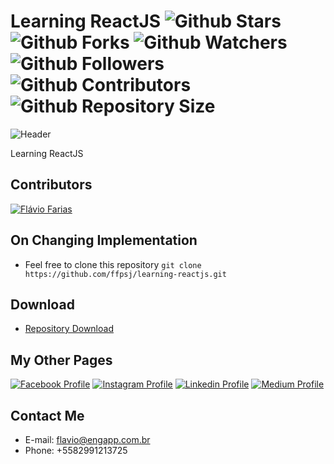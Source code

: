 # Learning ReactJS ![Github Stars](https://img.shields.io/github/stars/ffpsj/learning-reactjs.svg?label=Stars) ![Github Forks](https://img.shields.io/github/forks/ffpsj/learning-reactjs.svg?label=Forks) ![Github Watchers](https://img.shields.io/github/watchers/ffpsj/learning-reactjs.svg?label=Watchers) ![Github Followers](https://img.shields.io/github/followers/ffpsj.svg?label=Followers) ![Github Contributors](https://img.shields.io/github/contributors/ffpsj/learning-reactjs.svg?label=Contributors) ![Github Repository Size](https://img.shields.io/github/repo-size/ffpsj/learning-reactjs.svg?label=Size)

![Header](https://i.imgur.com/1YjCcZL.png)

Learning ReactJS

## Contributors
<a href="https://github.com/ffpsj"><img src="https://i.imgur.com/TlK8zDB.png" title="Flávio Farias"></a>

## On Changing Implementation
+ Feel free to clone this repository `git clone https://github.com/ffpsj/learning-reactjs.git`

## Download
+ [Repository Download](https://github.com/ffpsj/learning-reactjs/archive/master.zip)

## My Other Pages
<a href="https://www.facebook.com/flaviofariasjr"><img src="https://i.imgur.com/bHRTPvs.png" title="Facebook Profile"></a> <a href="https://www.instagram.com/flavioaq2"><img src="https://i.imgur.com/VrYSoc0.png" title="Instagram Profile"></a> <a href="https://www.linkedin.com/in/ffpsj"><img src="https://i.imgur.com/ERL5FFt.png" title="Linkedin Profile"></a> <a href="https://www.medium.com/@ffpsj"><img src="https://i.imgur.com/UPR0HtK.png" title="Medium Profile"></a>

## Contact Me
+ E-mail: flavio@engapp.com.br
+ Phone: +5582991213725